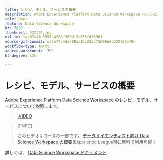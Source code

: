 ```yaml
---
title: レシピ、モデル、サービスの概要
description: Adobe Experience Platform Data Science Workspace のレシピ、モデル、サービスについて説明します。
role: User
feature: Data Science Workspace
kt: 7807
thumbnail: 333380.jpg
exl-id: 1aa07a46-5997-4288-959d-2d255fd76983
source-git-commit: cc7a77c4dd380ae1bc23dc75608e8e2224dfe78c
workflow-type: tm+mt
source-wordcount: '79'
ht-degree: 13%

---
```


# レシピ、モデル、サービスの概要

Adobe Experience Platform Data Science Workspace のレシピ、モデル、サービスについて説明します。

>[!VIDEO](https://video.tv.adobe.com/v/333380?quality=12&learn=on)

>[!INFO]
>
> このビデオはコースの一部です。 [データサイエンティスト向け Data Science Workspace の概要](https://experienceleague.adobe.com/?recommended=ExperiencePlatform-U-1-2021.1.dsw)(Experience League時に無料で利用可能 )

詳しくは、 [Data Science Workspace ドキュメント](https://experienceleague.adobe.com/docs/experience-platform/data-science-workspace/home.html?lang=ja).
